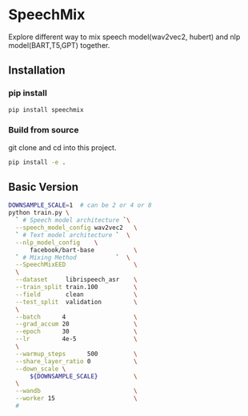 # SpeechMix

Explore different way to mix speech model(wav2vec2, hubert) and nlp model(BART,T5,GPT) together.

## Installation

### pip install

```sh
pip install speechmix
```

### Build from source

git clone and cd into this project.

```sh
pip install -e .
```

## Basic Version

```sh
DOWNSAMPLE_SCALE=1  # can be 2 or 4 or 8
python train.py \
  ` # Speech model architecture `\
  --speech_model_config wav2vec2   \
  ` # Text model architecture `  \
  --nlp_model_config    \
      facebook/bart-base           \
  ` # Mixing Method           `  \
  --SpeechMixEED                   \
  \
  --dataset     librispeech_asr    \
  --train_split train.100          \
  --field       clean              \
  --test_split  validation         \
  \
  --batch      4                   \
  --grad_accum 20                  \
  --epoch      30                  \
  --lr         4e-5                \
  \
  --warmup_steps      500          \
  --share_layer_ratio 0            \
  --down_scale \
      ${DOWNSAMPLE_SCALE}          \
  \
  --wandb                          \
  --worker 15                      \
  #
```
